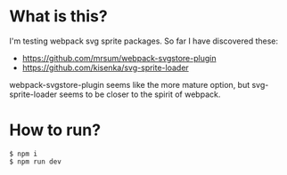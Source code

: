 # What is this?

I'm testing webpack svg sprite packages. So far I have discovered these:

- https://github.com/mrsum/webpack-svgstore-plugin
- https://github.com/kisenka/svg-sprite-loader

webpack-svgstore-plugin seems like the more mature option, but svg-sprite-loader seems to be closer to the spirit of webpack.

# How to run?

```
$ npm i
$ npm run dev
```
